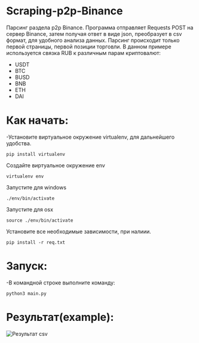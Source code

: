 # Scraping-p2p-Binance
Парсинг раздела p2p Binance. Программа отправляет Requests POST на сервер Binance, затем получая ответ в виде json, преобразует в csv формат, для удобного анализа данных. Парсинг происходит только первой страницы, первой позиции торговли. В данном примере используется связка RUB к различным парам криптовалют:
* USDT
* BTC
* BUSD
* BNB
* ETH
* DAI

# Как начать:
-Установите виртуальное окружение virtualenv, для дальнейшего удобства.
```
pip install virtualenv
```
Создайте виртуальное окружение env
```
virtualenv env
```
Запустите для windows
```
./env/bin/activate
```
Запустите для osx
```
source ./env/bin/activate
```
Установите все необходимые зависимости, при налиии.
```
pip install -r req.txt
```
# Запуск:
-В командной строке выполните команду:
```
python3 main.py
```
# Результат(example):
![Результат csv](https://i.postimg.cc/c4tvNJLF/2023-04-17-12-09-12.png)

